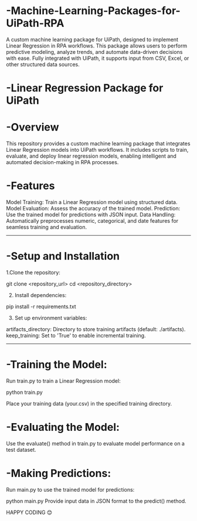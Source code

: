 # -Machine-Learning-Packages-for-UiPath-RPA
A custom machine learning package for UiPath, designed to implement Linear Regression in RPA workflows. This package allows users to perform predictive modeling, analyze trends, and automate data-driven decisions with ease. Fully integrated with UiPath, it supports input from CSV, Excel, or other structured data sources.

# -Linear Regression Package for UiPath
# -Overview
This repository provides a custom machine learning package that integrates Linear Regression models into UiPath workflows. It includes scripts to train, evaluate, and deploy linear regression models, enabling intelligent and automated decision-making in RPA processes.

# -Features
Model Training: Train a Linear Regression model using structured data.
Model Evaluation: Assess the accuracy of the trained model.
Prediction: Use the trained model for predictions with JSON input.
Data Handling: Automatically preprocesses numeric, categorical, and date features for seamless training and evaluation.

------------------------------------------------------------------------------------------------------------------------------------------------------------------------------
   
# -Setup and Installation

1.Clone the repository:

git clone <repository_url>
cd <repository_directory>

2. Install dependencies:

pip install -r requirements.txt

3. Set up environment variables:

artifacts_directory: Directory to store training artifacts (default: ./artifacts).
keep_training: Set to 'True' to enable incremental training.

-----------------------------------------------------------------------------------------------------------------------------------------------------------------------------

# -Training the Model:

Run train.py to train a Linear Regression model:

python train.py

Place your training data (your.csv) in the specified training directory.

# -Evaluating the Model:

Use the evaluate() method in train.py to evaluate model performance on a test dataset.

# -Making Predictions:

Run main.py to use the trained model for predictions:

python main.py
Provide input data in JSON format to the predict() method.

HAPPY CODING 😊



